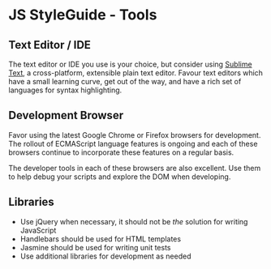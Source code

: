 JS StyleGuide - Tools
=====================

## Text Editor / IDE

The text editor or IDE you use is your choice, but consider using [Sublime Text](http://www.sublimetext.com/3), a cross-platform, extensible plain text editor. Favour text editors which have a small learning curve, get out of the way, and have a rich set of languages for syntax highlighting.

## Development Browser

Favor using the latest Google Chrome or Firefox browsers for development. The rollout of ECMAScript language features is ongoing and each of these browsers continue to incorporate these features on a regular basis.

The developer tools in each of these browsers are also excellent.  Use them to help debug your scripts and explore the DOM when developing.

## Libraries

* Use jQuery when necessary, it should not be *the* solution for writing JavaScript
* Handlebars should be used for HTML templates
* Jasmine should be used for writing unit tests
* Use additional libraries for development as needed

